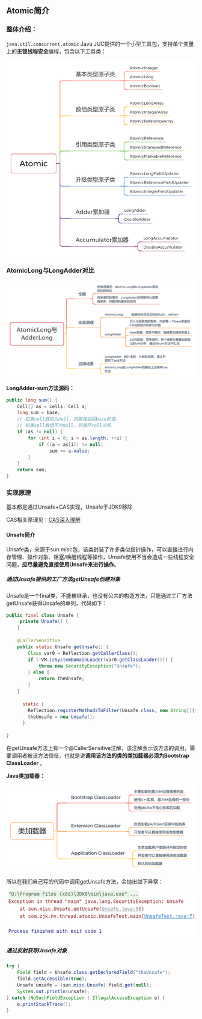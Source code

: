 ## Atomic简介

### 整体介绍：

`java.util.concurrent.atomic` Java JUC提供的一个小型工具包，支持单个变量上的**无锁线程安全**编程，包含以下工具类：

![](./res/atomic.png)

### AtomicLong与LongAdder对比

![](./res/AtomicLong-AdderLong.png)

**LongAdder-sum方法源码：**

```java
public long sum() {
    Cell[] as = cells; Cell a;
    long sum = base;
    // 如果cell数组为null，则直接返回base的值，
    // 如果cell数组不为null，则循环cell求和
    if (as != null) {
        for (int i = 0; i < as.length; ++i) {
            if ((a = as[i]) != null)
                sum += a.value;
        }
    }
    return sum;
}
```

### 实现原理

基本都是通过Unsafe+CAS实现，Unsafe于JDK9移除

CAS相关原理见：[CAS深入理解](../../thread/CAS深入理解.md)

#### Unsafe简介

Unsafe类，来源于sun.misc包，该类封装了许多类似指针操作，可以直接进行内存管理、操作对象、阻塞/唤醒线程等操作，Unsafe使用不当会造成一些线程安全问题，**应尽量避免直接使用Unsafe来进行操作**。

##### 通过Unsafe提供的工厂方法getUnsafe创建对象

Unsafe是一个final类，不能被继承，也没有公共的构造方法，只能通过工厂方法getUnsafe获得Unsafe的单列，代码如下：

```java
public final class Unsafe {
     private Unsafe() {
    }

    @CallerSensitive
    public static Unsafe getUnsafe() {
        Class var0 = Reflection.getCallerClass();
        if (!VM.isSystemDomainLoader(var0.getClassLoader())) {
            throw new SecurityException("Unsafe");
        } else {
            return theUnsafe;
        }
    }
    
      static {
        Reflection.registerMethodsToFilter(Unsafe.class, new String[]{"getUnsafe"});
        theUnsafe = new Unsafe();
      }
    
}
```

在getUnsafe方法上有一个@CallerSensitive注解，该注解表示该方法的调用，需要调用者被该方法信任，也就是说**调用该方法的类的类加载器必须为Bootstrap ClassLoader** 。

**Java类加载器：**

![](./res/ClassLoader.png)

所以在我们自己写的代码中调用getUnsafe方法，会抛出如下异常：

![](./res/getUnsafeException.png)

##### 通过反射获取Unsafe对象

```java
try {
    Field field = Unsafe.class.getDeclaredField("theUnsafe");
    field.setAccessible(true);
    Unsafe unsafe = (sun.misc.Unsafe) field.get(null);
    System.out.println(unsafe);
} catch (NoSuchFieldException | IllegalAccessException e) {
    e.printStackTrace();
}
```

